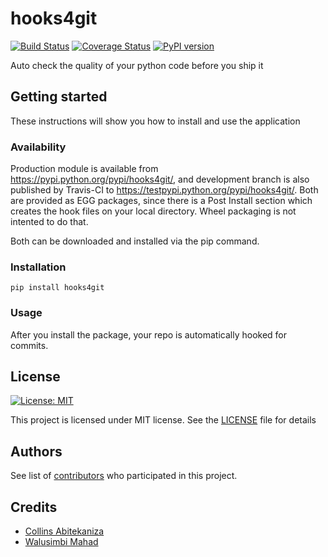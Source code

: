 # hooks4git
[![Build Status](https://travis-ci.org/lovato/hooks4git.svg?branch=master)](https://travis-ci.org/lovato/hooks4git)
[![Coverage Status](https://coveralls.io/repos/github/lovato/hooks4git/badge.svg?branch=master)](https://coveralls.io/github/lovato/hooks4git?branch=master)
[![PyPI version](https://badge.fury.io/py/hooks4git.svg)](https://badge.fury.io/py/hooks4git)

Auto check the quality of your python code before you ship it

## Getting started
These instructions will show you how to install and use the application

### Availability
Production module is available from https://pypi.python.org/pypi/hooks4git/, and development branch is also published by Travis-CI to https://testpypi.python.org/pypi/hooks4git/. Both are provided as EGG packages, since there is a Post Install section which creates the hook files on your local directory. Wheel packaging is not intented to do that.

Both can be downloaded and installed via the pip command.

### Installation
 ```
 pip install hooks4git
 ```

### Usage
After you install the package, your repo is automatically hooked for commits.

## License
[![License: MIT](https://img.shields.io/badge/License-MIT-yellow.svg)](https://opensource.org/licenses/MIT)

This project is licensed under MIT license. See the <a href="./LICENSE">LICENSE</a> file for details

## Authors
See list of <a href="https://github.com/lovato/hooks4git/graphs/contributors">contributors</a> who participated in this project.

## Credits
<ul>
 <li><a href="https://github.com/collin5">Collins Abitekaniza</a></li>
 <li><a href="https://github.com/andela-engmkwalusimbi">Walusimbi Mahad</a></li>
</ul>
